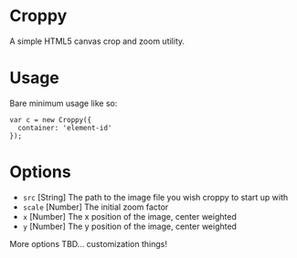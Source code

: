 # Croppy

A simple HTML5 canvas crop and zoom utility.

# Usage

Bare minimum usage like so:

    var c = new Croppy({
      container: 'element-id'
    });


# Options

* `src` [String] The path to the image file you wish croppy to start up with
* `scale` [Number] The initial zoom factor
* `x` [Number] The x position of the image, center weighted
* `y` [Number] The y position of the image, center weighted

More options TBD... customization things!
